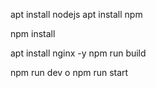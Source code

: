 apt install nodejs
apt install npm

npm install

apt install nginx -y
npm run build

npm run dev o npm run start
